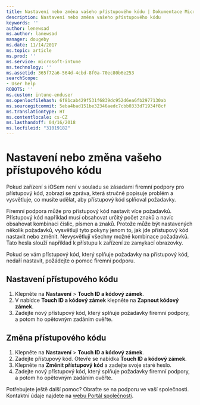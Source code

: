 ```yaml
---
title: Nastavení nebo změna vašeho přístupového kódu | Dokumentace Microsoftu
description: Nastavení nebo změna vašeho přístupového kódu
keywords: ''
author: lenewsad
ms.author: lanewsad
manager: dougeby
ms.date: 11/14/2017
ms.topic: article
ms.prod: ''
ms.service: microsoft-intune
ms.technology: ''
ms.assetid: 365f72a6-564d-4cbd-8f0a-70ec80b6e253
searchScope:
- User help
ROBOTS: ''
ms.custom: intune-enduser
ms.openlocfilehash: 6f81cab429f531f6839dc952d6ea6fb2977130ab
ms.sourcegitcommit: 5eba4bad151be32346aedc7cbb0333d71934f8cf
ms.translationtype: HT
ms.contentlocale: cs-CZ
ms.lasthandoff: 04/16/2018
ms.locfileid: "31019182"
---
```

# <a name="set-or-change-your-passcode"></a>Nastavení nebo změna vašeho přístupového kódu

Pokud zařízení s iOSem není v souladu se zásadami firemní podpory pro přístupový kód, zobrazí se zpráva, která stručně popisuje problém a vysvětluje, co musíte udělat, aby přístupový kód splňoval požadavky.

Firemní podpora může pro přístupový kód nastavit více požadavků. Přístupový kód například musí obsahovat určitý počet znaků a navíc obsahovat kombinaci číslic, písmen a znaků. Protože může být nastavených několik požadavků, vysvětlují tyto pokyny jenom to, jak jde přístupový kód nastavit nebo změnit. Nevysvětlují všechny možné kombinace požadavků. Tato hesla slouží například k přístupu k zařízení ze zamykací obrazovky.

Pokud se vám přístupový kód, který splňuje požadavky na přístupový kód, nedaří nastavit, požádejte o pomoc firemní podporu.

## <a name="set-your-passcode"></a>Nastavení přístupového kódu

1. Klepněte na **Nastavení** > **Touch ID a kódový zámek**.
2. V nabídce **Touch ID a kódový zámek** klepněte na **Zapnout kódový zámek**.
3. Zadejte nový přístupový kód, který splňuje požadavky firemní podpory, a potom ho opětovným zadáním ověřte.

## <a name="change-your-passcode"></a>Změna přístupového kódu

1. Klepněte na **Nastavení** > **Touch ID a kódový zámek**.
2. Zadejte přístupový kód. Otevře se nabídka **Touch ID a kódový zámek**.
2. Klepněte na **Změnit přístupový kód** a zadejte svoje staré heslo.
3. Zadejte nový přístupový kód, který splňuje požadavky firemní podpory, a potom ho opětovným zadáním ověřte.

Potřebujete ještě další pomoc? Obraťte se na podporu ve vaší společnosti. Kontaktní údaje najdete na [webu Portál společnosti](https://portal.manage.microsoft.com#HelpDeskDialog).
